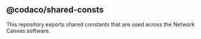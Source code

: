 ## @codaco/shared-consts

This repository exports shared constants that are used across the Network Canvas software.
